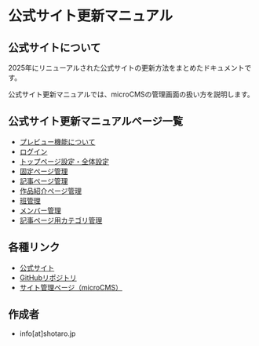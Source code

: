 # 公式サイト更新マニュアル

## 公式サイトについて

2025年にリニューアルされた公式サイトの更新方法をまとめたドキュメントです。

公式サイト更新マニュアルでは、microCMSの管理画面の扱い方を説明します。

## 公式サイト更新マニュアルページ一覧

- [プレビュー機能について](/website/preview.md)
- [ログイン](/website/login.md)
- [トップページ設定・全体設定](/website/config.md)
- [固定ページ管理](/website/pages.md)
- [記事ページ管理](/website/posts.md)
- [作品紹介ページ管理](/website/works.md)
- [班管理](/website/groups.md)
- [メンバー管理](/website/members.md)
- [記事ページ用カテゴリ管理](/website/post_categories.md)

## 各種リンク

- [公式サイト](https://tcu-dc.net/)
- [GitHubリポジトリ](https://github.com/TCU-DC/tcu-dc-web)
- [サイト管理ページ（microCMS）](https://app.microcms.io/signin)

## 作成者

- info[at]shotaro.jp
